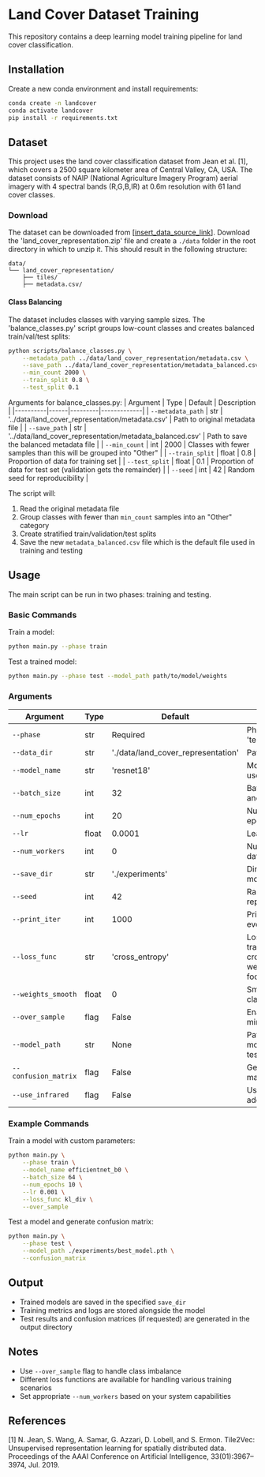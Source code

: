 # Land Cover Dataset Training

This repository contains a deep learning model training pipeline for land cover classification.

## Installation

Create a new conda environment and install requirements:
```bash
conda create -n landcover
conda activate landcover
pip install -r requirements.txt
```

## Dataset

This project uses the land cover classification dataset from Jean et al. [1], which covers a 2500 square kilometer area of Central Valley, CA, USA. The dataset consists of NAIP (National Agriculture Imagery Program) aerial imagery with 4 spectral bands (R,G,B,IR) at 0.6m resolution with 61 land cover classes.

### Download
The dataset can be downloaded from [[insert_data_source_link](https://sustainlab-group.github.io/sustainbench/docs/datasets/sdg15/land_cover_representation.html#references)]. Download the 'land_cover_representation.zip' file and create a `./data` folder in the root directory in which to unzip it. This should result in the following structure:
```
data/
└── land_cover_representation/
    ├── tiles/
    ├── metadata.csv/

```

#### Class Balancing
The dataset includes classes with varying sample sizes. The 'balance_classes.py' script groups low-count classes and creates balanced train/val/test splits:
```bash
python scripts/balance_classes.py \
    --metadata_path ../data/land_cover_representation/metadata.csv \
    --save_path ../data/land_cover_representation/metadata_balanced.csv \
    --min_count 2000 \
    --train_split 0.8 \
    --test_split 0.1
```

Arguments for balance_classes.py:
| Argument | Type | Default | Description |
|----------|------|---------|-------------|
| `--metadata_path` | str | '../data/land_cover_representation/metadata.csv' | Path to original metadata file |
| `--save_path` | str | '../data/land_cover_representation/metadata_balanced.csv' | Path to save the balanced metadata file |
| `--min_count` | int | 2000 | Classes with fewer samples than this will be grouped into "Other" |
| `--train_split` | float | 0.8 | Proportion of data for training set |
| `--test_split` | float | 0.1 | Proportion of data for test set (validation gets the remainder) |
| `--seed` | int | 42 | Random seed for reproducibility |

The script will:
1. Read the original metadata file
2. Group classes with fewer than `min_count` samples into an "Other" category
3. Create stratified train/validation/test splits
4. Save the new `metadata_balanced.csv` file which is the default file used in training and testing


## Usage

The main script can be run in two phases: training and testing.

### Basic Commands

Train a model:
```bash
python main.py --phase train
```

Test a trained model:
```bash
python main.py --phase test --model_path path/to/model/weights
```

### Arguments

| Argument | Type | Default | Description |
|----------|------|---------|-------------|
| `--phase` | str | Required | Phase to run: 'train' or 'test' |
| `--data_dir` | str | './data/land_cover_representation' | Path to dataset |
| `--model_name` | str | 'resnet18' | Model architecture to use |
| `--batch_size` | int | 32 | Batch size for training and validation |
| `--num_epochs` | int | 20 | Number of training epochs |
| `--lr` | float | 0.0001 | Learning rate for training |
| `--num_workers` | int | 0 | Number of workers for data loading |
| `--save_dir` | str | './experiments' | Directory to save trained models |
| `--seed` | int | 42 | Random seed for reproducibility |
| `--print_iter` | int | 1000 | Print training updates every N iterations |
| `--loss_func` | str | 'cross_entropy' | Loss function for training (options: cross_entropy, weighted_cross_entropy, focal, dice, kl_div) |
| `--weights_smooth` | float | 0 | Smoothing factor for class weights |
| `--over_sample` | flag | False | Enable oversampling of minority classes |
| `--model_path` | str | None | Path to pre-trained model weights (for testing) |
| `--confusion_matrix` | flag | False | Generate confusion matrix during testing |
| `--use_infrared` | flag | False | Use infrared bands in addition to RGB |

### Example Commands

Train a model with custom parameters:
```bash
python main.py \
    --phase train \
    --model_name efficientnet_b0 \
    --batch_size 64 \
    --num_epochs 10 \
    --lr 0.001 \
    --loss_func kl_div \
    --over_sample
```

Test a model and generate confusion matrix:
```bash
python main.py \
    --phase test \
    --model_path ./experiments/best_model.pth \
    --confusion_matrix
```

## Output

- Trained models are saved in the specified `save_dir`
- Training metrics and logs are stored alongside the model
- Test results and confusion matrices (if requested) are generated in the output directory

## Notes

- Use `--over_sample` flag to handle class imbalance
- Different loss functions are available for handling various training scenarios
- Set appropriate `--num_workers` based on your system capabilities


## References

[1] N. Jean, S. Wang, A. Samar, G. Azzari, D. Lobell, and S. Ermon. Tile2Vec: Unsupervised representation learning for spatially distributed data. Proceedings of the AAAI Conference on Artificial Intelligence, 33(01):3967–3974, Jul. 2019.
